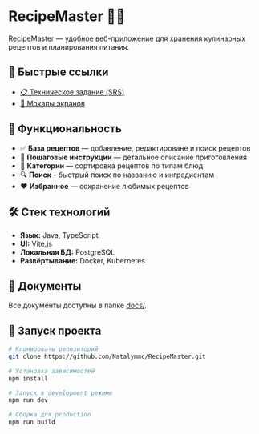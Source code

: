 # RecipeMaster 👨‍🍳
RecipeMaster — удобное веб-приложение для хранения кулинарных рецептов и планирования питания.

## 🔗 Быстрые ссылки

- [📋 Техническое задание (SRS)](docs/SRS.md)
- [🎨 Мокапы экранов](docs/mockups)

## 📱 Функциональность

- ✅ **База рецептов** — добавление, редактироване и поиск рецептов
- 📝 **Пошаговые инструкции** — детальное описание приготовления
- 📁 **Категории** — сортировка рецептов по типам блюд
- 🔍 **Поиск** - быстрый поиск по названию и ингредиентам
- ♥️ **Избранное** — сохранение любимых рецептов

## 🛠️ Стек технологий

- **Язык:** Java, TypeScript
- **UI:** Vite.js
- **Локальная БД:** PostgreSQL
- **Развёртывание:** Docker, Kubernetes

## 📄 Документы

Все документы доступны в папке [docs/](docs/).

## 🧪 Запуск проекта

```bash
# Клонировать репозиторий
git clone https://github.com/Natalymmc/RecipeMaster.git

# Установка зависимостей
npm install

# Запуск в development режиме
npm run dev

# Сборка для production
npm run build
